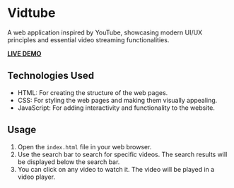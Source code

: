 # Vidtube
A web application inspired by YouTube, showcasing modern UI/UX principles and essential video streaming functionalities.

**[LIVE DEMO]( https://wameez-2986.github.io/Vidtube/)**


## Technologies Used
- HTML: For creating the structure of the web pages.
- CSS: For styling the web pages and making them visually appealing.
- JavaScript: For adding interactivity and functionality to the website.

## Usage
1. Open the `index.html` file in your web browser.
2. Use the search bar to search for specific videos. The search results will be displayed below the search bar.
3. You can click on any video to watch it. The video will be played in a video player.
   
